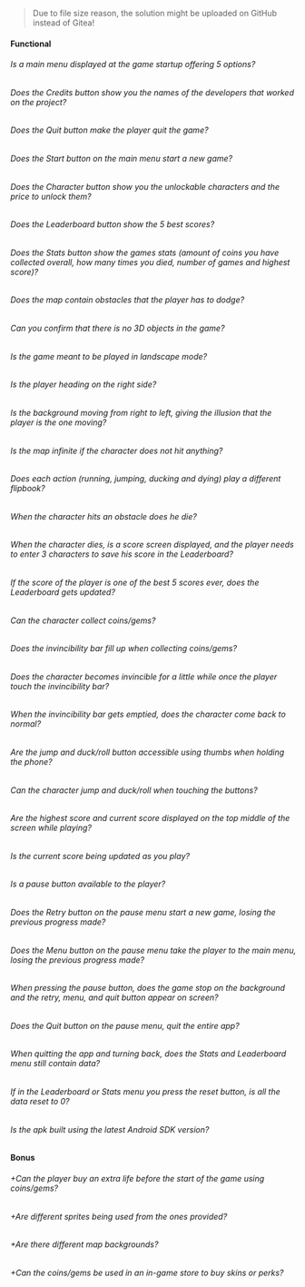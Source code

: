 > Due to file size reason, the solution might be uploaded on GitHub instead of Gitea!

#### Functional

###### Is a main menu displayed at the game startup offering 5 options?

###### Does the Credits button show you the names of the developers that worked on the project?

###### Does the Quit button make the player quit the game?

###### Does the Start button on the main menu start a new game?

###### Does the Character button show you the unlockable characters and the price to unlock them?

###### Does the Leaderboard button show the 5 best scores?

###### Does the Stats button show the games stats (amount of coins you have collected overall, how many times you died, number of games and highest score)?

###### Does the map contain obstacles that the player has to dodge?

###### Can you confirm that there is no 3D objects in the game?

###### Is the game meant to be played in landscape mode?

###### Is the player heading on the right side?

###### Is the background moving from right to left, giving the illusion that the player is the one moving?

###### Is the map infinite if the character does not hit anything?

###### Does each action (running, jumping, ducking and dying) play a different flipbook?

###### When the character hits an obstacle does he die?

###### When the character dies, is a score screen displayed, and the player needs to enter 3 characters to save his score in the Leaderboard?

###### If the score of the player is one of the best 5 scores ever, does the Leaderboard gets updated?

###### Can the character collect coins/gems?

###### Does the invincibility bar fill up when collecting coins/gems?

###### Does the character becomes invincible for a little while once the player touch the invincibility bar?

###### When the invincibility bar gets emptied, does the character come back to normal?

###### Are the jump and duck/roll button accessible using thumbs when holding the phone?

###### Can the character jump and duck/roll when touching the buttons?

###### Are the highest score and current score displayed on the top middle of the screen while playing?

###### Is the current score being updated as you play?

###### Is a pause button available to the player?

###### Does the Retry button on the pause menu start a new game, losing the previous progress made?

###### Does the Menu button on the pause menu take the player to the main menu, losing the previous progress made?

###### When pressing the pause button, does the game stop on the background and the retry, menu, and quit button appear on screen?

###### Does the Quit button on the pause menu, quit the entire app?

###### When quitting the app and turning back, does the Stats and Leaderboard menu still contain data?

###### If in the Leaderboard or Stats menu you press the reset button, is all the data reset to 0?

###### Is the apk built using the latest Android SDK version?

#### Bonus

###### +Can the player buy an extra life before the start of the game using coins/gems?

###### +Are different sprites being used from the ones provided?

###### +Are there different map backgrounds?

###### +Can the coins/gems be used in an in-game store to buy skins or perks?
